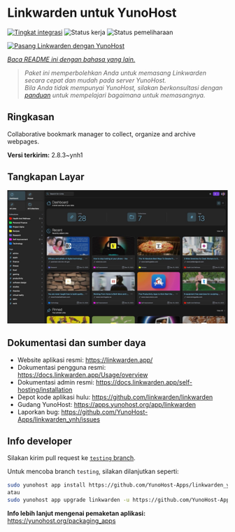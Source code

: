 <!--
N.B.: README ini dibuat secara otomatis oleh <https://github.com/YunoHost/apps/tree/master/tools/readme_generator>
Ini TIDAK boleh diedit dengan tangan.
-->

# Linkwarden untuk YunoHost

[![Tingkat integrasi](https://dash.yunohost.org/integration/linkwarden.svg)](https://ci-apps.yunohost.org/ci/apps/linkwarden/) ![Status kerja](https://ci-apps.yunohost.org/ci/badges/linkwarden.status.svg) ![Status pemeliharaan](https://ci-apps.yunohost.org/ci/badges/linkwarden.maintain.svg)

[![Pasang Linkwarden dengan YunoHost](https://install-app.yunohost.org/install-with-yunohost.svg)](https://install-app.yunohost.org/?app=linkwarden)

*[Baca README ini dengan bahasa yang lain.](./ALL_README.md)*

> *Paket ini memperbolehkan Anda untuk memasang Linkwarden secara cepat dan mudah pada server YunoHost.*  
> *Bila Anda tidak mempunyai YunoHost, silakan berkonsultasi dengan [panduan](https://yunohost.org/install) untuk mempelajari bagaimana untuk memasangnya.*

## Ringkasan

Collaborative bookmark manager to collect, organize and archive webpages.


**Versi terkirim:** 2.8.3~ynh1

## Tangkapan Layar

![Tangkapan Layar pada Linkwarden](./doc/screenshots/dashboard.jpg)

## Dokumentasi dan sumber daya

- Website aplikasi resmi: <https://linkwarden.app/>
- Dokumentasi pengguna resmi: <https://docs.linkwarden.app/Usage/overview>
- Dokumentasi admin resmi: <https://docs.linkwarden.app/self-hosting/installation>
- Depot kode aplikasi hulu: <https://github.com/linkwarden/linkwarden>
- Gudang YunoHost: <https://apps.yunohost.org/app/linkwarden>
- Laporkan bug: <https://github.com/YunoHost-Apps/linkwarden_ynh/issues>

## Info developer

Silakan kirim pull request ke [`testing` branch](https://github.com/YunoHost-Apps/linkwarden_ynh/tree/testing).

Untuk mencoba branch `testing`, silakan dilanjutkan seperti:

```bash
sudo yunohost app install https://github.com/YunoHost-Apps/linkwarden_ynh/tree/testing --debug
atau
sudo yunohost app upgrade linkwarden -u https://github.com/YunoHost-Apps/linkwarden_ynh/tree/testing --debug
```

**Info lebih lanjut mengenai pemaketan aplikasi:** <https://yunohost.org/packaging_apps>
